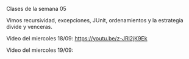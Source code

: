 Clases de la semana 05  

Vimos recursividad, excepciones, JUnit, ordenamientos y la estrategia divide y venceras.


Video del miercoles 18/09: https://youtu.be/z-JRl2jK9Ek

Video del miercoles 19/09:

